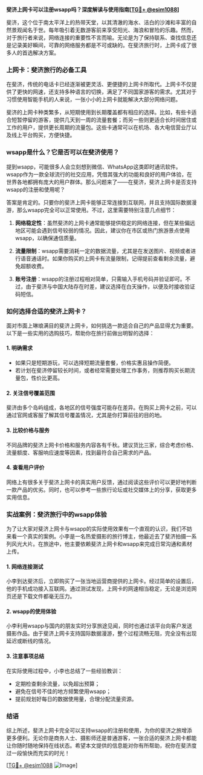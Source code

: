 **斐济上网卡可以注册wsapp吗？深度解读与使用指南[[TG💪+ @esim1088](https://t.me/s/esim1088)]**

斐济，这个位于南太平洋上的热带天堂，以其清澈的海水、洁白的沙滩和丰富的自然景观闻名于世。每年吸引着无数游客前来享受阳光、海浪和冒险的乐趣。然而，对于旅行者来说，网络连接的重要性不言而喻。无论是为了保持联系、查找信息还是记录美好瞬间，可靠的网络服务都是不可或缺的。在斐济旅行时，上网卡成了很多人的首选解决方案。

### 上网卡：斐济旅行的必备工具

在斐济，传统的电话卡已经逐渐被更灵活、更便捷的上网卡所取代。上网卡不仅提供了更快的网速，还支持多种语言的切换，满足了不同国家游客的需求。尤其对于习惯使用智能手机的人来说，一张小小的上网卡就能解决大部分网络问题。

斐济的上网卡种类繁多，从短期使用到长期覆盖都有相应的选择。比如，有些卡适合短暂停留的游客，提供几天到一周的流量套餐；而另一些则更适合长时间居住或工作的用户，提供更长周期的流量包。这些卡通常可以在机场、各大电信营业厅以及线上平台购买，方便快捷。

### wsapp是什么？它是否可以在斐济使用？

提到wsapp，可能很多人会立刻想到微信、WhatsApp这类即时通讯软件。wsapp作为一款全球流行的社交应用，凭借其强大的功能和良好的用户体验，在世界各地都拥有庞大的用户群体。那么问题来了——在斐济，斐济上网卡是否支持wsapp的注册和使用呢？

答案是肯定的。只要你的斐济上网卡能够正常连接到互联网，并且支持国际数据漫游，那么wsapp完全可以正常使用。不过，这里需要特别注意几点细节：

1. **网络稳定性**：虽然斐济的上网卡通常能够提供稳定的网络连接，但在某些偏远地区可能会遇到信号较弱的情况。因此，建议你在市区或热门旅游景点使用wsapp，以确保通信质量。
   
2. **流量限制**：wsapp需要消耗一定的数据流量，尤其是在发送图片、视频或者进行语音通话时。如果你购买的上网卡有流量限制，记得提前查看剩余流量，避免超额收费。

3. **账号注册**：wsapp的注册过程相对简单，只需输入手机号码并验证即可。不过，由于斐济与中国大陆存在时差，建议选择在白天操作，以便及时接收验证码短信。

### 如何选择合适的斐济上网卡？

面对市面上琳琅满目的斐济上网卡，如何挑选一款适合自己的产品显得尤为重要。以下是一些实用的选购技巧，帮助你在旅行前做出明智的选择：

#### 1. **明确需求**
   - 如果只是短期游玩，可以选择短期流量套餐，价格实惠且操作简便。
   - 若计划在斐济停留较长时间，或者经常需要处理工作事务，则推荐购买长期流量包，性价比更高。

#### 2. **关注信号覆盖范围**
   斐济由多个岛屿组成，各地区的信号强度可能存在差异。在购买上网卡之前，可以通过官网或客服了解其信号覆盖情况，尤其是你打算前往的目的地。

#### 3. **比较价格与服务**
   不同品牌的斐济上网卡价格和服务内容各有千秋。建议货比三家，综合考虑价格、流量额度、客服响应速度等因素，找到最符合自己需求的产品。

#### 4. **查看用户评价**
   网络上有很多关于斐济上网卡的真实用户反馈，通过阅读这些评价可以更好地判断一款产品的优劣。同时，也可以参考一些旅行论坛或社交媒体上的分享，获取更多实用信息。

### 实战案例：斐济旅行中的wsapp体验

为了让大家对斐济上网卡与wsapp的实际使用效果有一个直观的认识，我们不妨来看一个真实的案例。小李是一名热爱摄影的旅行博主，他最近去了斐济拍摄一系列风光大片。在旅途中，他主要依赖斐济上网卡和wsapp来完成日常沟通和素材上传。

#### 1. **网络连接测试**
   小李到达斐济后，立即购买了一张当地运营商提供的上网卡。经过简单的设置后，他的手机成功接入互联网。通过测试发现，上网卡的网速相当稳定，无论是浏览网页还是下载文件都毫无压力。

#### 2. **wsapp的使用体验**
   小李利用wsapp与国内的朋友实时分享旅途见闻，同时也通过该平台向客户发送摄影作品。由于斐济上网卡支持国际数据漫游，整个过程流畅无阻，完全没有出现延迟或断线的情况。

#### 3. **注意事项总结**
   在实际使用过程中，小李也总结了一些经验教训：
   - 定期检查剩余流量，以免超出预算；
   - 避免在信号不佳的地方频繁使用wsapp；
   - 提前规划好每日的数据使用量，合理分配流量资源。

### 结语

综上所述，斐济上网卡完全可以支持wsapp的注册和使用，为你的斐济之旅增添更多便利。无论你是商务人士、摄影师还是普通游客，一张合适的斐济上网卡都能让你随时随地保持在线状态。希望本文提供的信息能对你有所帮助，祝你在斐济度过一段愉快而充实的时光！

[[TG💪+ @esim1088](https://t.me/s/esim1088) ![Image](https://i.postimg.cc/4NQfJmqS/Snipaste-2025-05-13-00-14-12.png)]